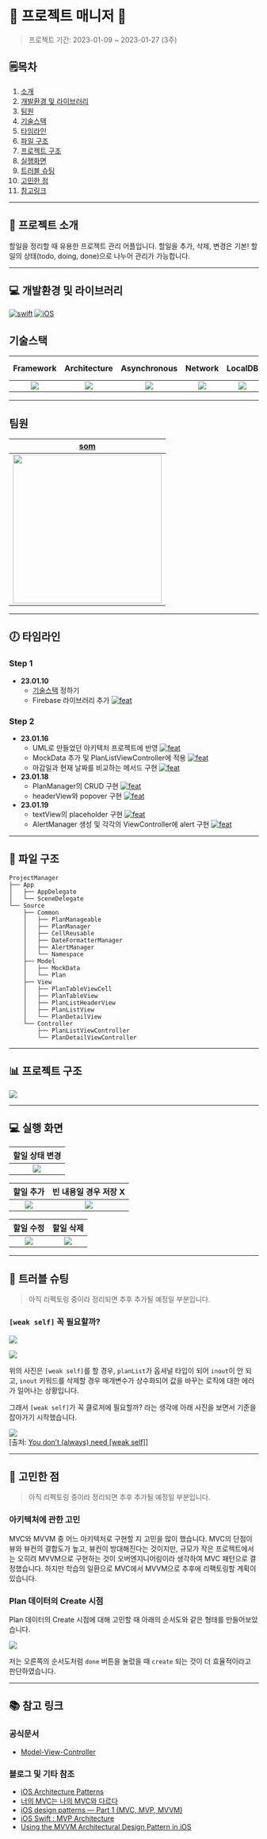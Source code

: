 # 📱 프로젝트 매니저 📱

> 프로젝트 기간: 2023-01-09 ~ 2023-01-27 (3주)

## 🗒︎목차

1. [소개](#-프로젝트-소개)
2. [개발환경 및 라이브러리](#-개발환경-및-라이브러리)
3. [팀원](#-팀원)
4. [기술스택](#-기술스택)
5. [타임라인](#-타임라인)
6. [파일 구조](#-파일-구조)
7. [프로젝트 구조](#-프로젝트-구조)
8. [실행화면](#-실행-화면)
9. [트러블 슈팅](#-트러블-슈팅)
10. [고민한 점](#-고민한-점)
11. [참고링크](#-참고-링크)

---

## 👋 프로젝트 소개
할일을 정리할 때 유용한 프로젝트 관리 어플입니다.
할일을 추가, 삭제, 변경은 기본! 할일의 상태(todo, doing, done)으로 나누어 관리가 가능합니다.

---

## 💻 개발환경 및 라이브러리

[![swift](https://img.shields.io/badge/swift-5.7-orange)]() [![iOS](https://img.shields.io/badge/iOS-16.2-blue)]() 

## 기술스택
|Framework|Architecture|Asynchronous|Network|LocalDB|RemoteDB|Dependency Manager|
|:---:|:---:|:---:|:---:|:---:|:---:|:---:|
|<img src="https://img.shields.io/badge/UIkit-2396F3?style=flat-square&logo=Uikit&logoColor=white"/></a> | <img src="https://img.shields.io/badge/MVC-792EE5?style=flat-square&logo=&logoColor=white"/></a> | <img src="https://img.shields.io/badge/GCD/Operation-A5CD39?style=flat-square&logo=&logoColor=white"/></a> | <img src="https://img.shields.io/badge/URLSession-EE6123?style=flat-square&logo=&logoColor=white"/></a> |<img src="https://img.shields.io/badge/CoreData-41454A?style=flat-square&logo=Apple&logoColor=white"/></a>|<img src="https://img.shields.io/badge/Firebase-FFCA28?style=flat-square&logo=FireBase&logoColor=white"/></a> | <img src="https://img.shields.io/badge/CocoaPods-EE3322?style=flat-square&logo=CocoaPods&logoColor=white"/></a>|

---

## 팀원
|[som](https://github.com/jsa0224)|
|:---:|
|<img src = "https://i.imgur.com/eSlMmiI.png" width = 300>|

---

## 🕖 타임라인

### Step 1
 - **23.01.10**
    - [기술스택](#-기술스택) 정하기
    - Firebase 라이브러리 추가 [![feat](https://img.shields.io/badge/feat-green)]()

### Step 2
 - **23.01.16**
   - UML로 만들었던 아키텍처 프로젝트에 반영 [![feat](https://img.shields.io/badge/feat-green)]()
   - MockData 추가 및 PlanListViewController에 적용 [![feat](https://img.shields.io/badge/feat-green)]()
   - 마감일과 현재 날짜를 비교하는 메서드 구현 [![feat](https://img.shields.io/badge/feat-green)]()
 - **23.01.18**
   - PlanManager의 CRUD 구현 [![feat](https://img.shields.io/badge/feat-green)]()
   - headerView와 popover 구현 [![feat](https://img.shields.io/badge/feat-green)]() 
 - **23.01.19**
   - textView의 placeholder 구현 [![feat](https://img.shields.io/badge/feat-green)]()
   - AlertManager 생성 및 각각의 ViewController에 alert 구현 [![feat](https://img.shields.io/badge/feat-green)]()
---

## 💾 파일 구조
```
ProjectManager
├── App
│   ├── AppDelegate
│   └── SceneDelegate
└── Source
    ├── Common
    │   ├── PlanManageable
    │   ├── PlanManager
    │   ├── CellReusable
    │   ├── DateFormatterManager
    │   ├── AlertManager
    │   └── Namespace
    ├── Model
    │   ├── MockData
    │   └── Plan
    ├── View
    │   ├── PlanTableViewCell
    │   ├── PlanTableView
    │   ├── PlanListHeaderView
    │   ├── PlanListView
    │   └── PlanDetailView
    └── Controller
        ├── PlanListViewController
        └── PlanDetailViewController
```


---

## 📊 프로젝트 구조
![](https://i.imgur.com/koY8rk4.jpg)

---

## 💻 실행 화면
|할일 상태 변경|
|:---:|
|![](https://i.imgur.com/BaQllbP.gif)|

|할일 추가|빈 내용일 경우 저장 X|
|:---:|:---:|
|![](https://i.imgur.com/Zr3UQOL.gif)|![](https://i.imgur.com/9107pee.gif)|

|할일 수정|할일 삭제|
|:---:|:---:|
|![](https://i.imgur.com/PwNF6CU.gif)|![](https://i.imgur.com/dExxELQ.gif)|

---

## 🎯 트러블 슈팅
> 아직 리펙토링 중이라 정리되면 추후 추가될 예정일 부분입니다.

### `[weak self]` 꼭 필요할까?
![](https://i.imgur.com/LJeqNvO.png)
 
![](https://i.imgur.com/bH8KNHs.png)

위의 사진은 `[weak self]`를 할 경우, `planList`가 옵셔널 타입이 되어 `inout`이 안 되고, `inout` 키워드를 삭제할 경우 매개변수가 상수화되어 값을 바꾸는 로직에 대한 에러가 일어나는 상황입니다.

그래서 `[weak self]`가 꼭 클로저에 필요할까? 라는 생각에 아래 사진을 보면서 기준을 잡아가기 시작했습니다.

![](https://miro.medium.com/max/720/1*yHX-8dJrQpH7R2hfM_21MQ.webp) <br>
[출처: [You don’t (always) need [weak self]](https://medium.com/@almalehdev/you-dont-always-need-weak-self-a778bec505ef)]

---        

## 🤔 고민한 점

> 아직 리펙토링 중이라 정리되면 추후 추가될 예정일 부분입니다.

### 아키텍처에 관한 고민
MVC와 MVVM 중 어느 아키텍처로 구현할 지 고민을 많이 했습니다. 
MVC의 단점이 뷰와 뷰컨의 결합도가 높고, 뷰컨이 방대해진다는 것이지만, 규모가 작은 프로젝트에서는 오히려 MVVM으로 구현하는 것이 오버엔지니어링이라 생각하여 MVC 패턴으로 결정했습니다.
하지만 학습의 일환으로 MVC에서 MVVM으로 추후에 리팩토링할 계획이 있습니다.


### Plan 데이터의 Create 시점
Plan 데이터의 Create 시점에 대해 고민할 때 아래의 순서도와 같은 형태를 만들어보았습니다.

![](https://i.imgur.com/Mymg7da.jpg)


저는 오른쪽의 순서도처럼 `done` 버튼을 눌렀을 때 `create` 되는 것이 더 효율적이라고 판단하였습니다.

---

## 📚 참고 링크

### 공식문서
- [Model-View-Controller](https://developer.apple.com/library/archive/documentation/General/Conceptual/DevPedia-CocoaCore/MVC.html)


### 블로그 및 기타 참조
- [iOS Architecture Patterns](https://medium.com/ios-os-x-development/ios-architecture-patterns-ecba4c38de52)
- [너의 MVC는 나의 MVC와 다르다](https://velog.io/@eddy_song/ios-mvc)
- [iOS design patterns — Part 1 (MVC, MVP, MVVM)](https://medium.com/swlh/ios-design-patterns-a9bd07818129)
- [iOS Swift : MVP Architecture](https://saad-eloulladi.medium.com/ios-swift-mvp-architecture-pattern-a2b0c2d310a3)
- [Using the MVVM Architectural Design Pattern in iOS
](https://blog.devgenius.io/using-the-mvvm-architectural-design-pattern-in-ios-c70e16352be5)
